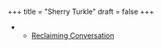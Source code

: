 +++
title = "Sherry Turkle"
draft = false
+++

-   -   [Reclaiming Conversation](https://www.nytimes.com/2015/10/04/books/review/jonathan-franzen-reviews-sherry-turkle-reclaiming-conversation.html)